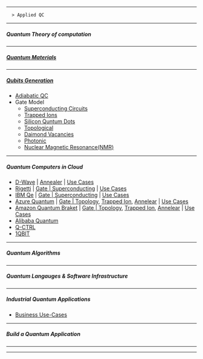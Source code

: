 -------------

      > Applied QC
------------------
##### Quantum Theory of computation

-----------
##### [Quantum Materials](https://github.com/gopala-kr/Quantum-Dots/tree/master/07-Quantum-Algorithms-Applications)

-----------
##### [Qubits Generation](https://github.com/gopala-kr/Quantum-Dots/blob/master/07-Quantum-Algorithms-Applications/Qubits.md)

- [Adiabatic QC](https://github.com/gopala-kr/Quantum-Dots/blob/master/07-Quantum-Algorithms-Applications/a-qc.md)
- Gate Model
  - [Superconducting Circuits]()
  - [Trapped Ions]()
  - [Silicon Quntum Dots]()
  - [Topological]()
  - [Daimond Vacancies]()
  - [Photonic]()
  - [Nuclear Magnetic Resonance(NMR)]()
  
----------
##### Quantum Computers in Cloud

 - [D-Wave](https://www.dwavesys.com/take-leap) | [Annealer]() | [Use Cases]()
 - [Rigetti](https://qcs.rigetti.com/) | [Gate | Superconducting]() | [Use Cases]()
 - [IBM Qe](https://www.ibm.com/quantum-computing/) | [Gate | Superconducting]() | [Use Cases]()
 - [Azure Quantum](https://azure.microsoft.com/en-us/services/quantum/) | [Gate | Topology](), [Trapped Ion](), [Annelear]() | [Use Cases]()
 - [Amazon Quantum Braket](https://aws.amazon.com/braket/) | [Gate | Topology](), [Trapped Ion](), [Annelear]() | [Use Cases]()
 - [Alibaba Quantum](https://damo.alibaba.com/labs/quantum)
 - [Q-CTRL](https://q-ctrl.com/)
 - [1QBIT](https://1qbit.com/)

---------------

##### Quantum Algorithms

-------

##### Quantum Langauges & Software Infrastructure



----------

##### Industrial Quantum Applications

- [Business Use-Cases](https://github.com/gopala-kr/Quantum-Dots/blob/master/07-Quantum-Algorithms-Applications/usecases.md)

---------------
##### Build a Quantum Application

---------------
----------------------
